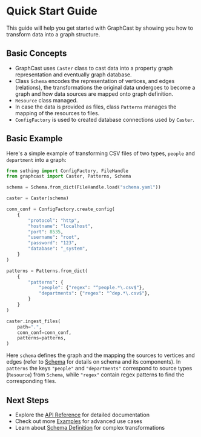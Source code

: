 # Quick Start Guide

This guide will help you get started with GraphCast by showing you how to transform data into a graph structure.

## Basic Concepts

- GraphCast uses `Caster` class to cast data into a property graph representation and eventually graph database. 
- Class `Schema` encodes the representation of vertices, and edges (relations), the transformations the original data undergoes to become a graph and how data sources are mapped onto graph definition.
- `Resource` class managed.
- In case the data is provided as files, class `Patterns` manages the mapping of the resources to files. 
- `ConfigFactory` is used to created database connections used by `Caster`.

## Basic Example

Here's a simple example of transforming CSV files of two types, `people` and `department` into a graph:

```python
from suthing import ConfigFactory, FileHandle
from graphcast import Caster, Patterns, Schema

schema = Schema.from_dict(FileHandle.load("schema.yaml"))

caster = Caster(schema)

conn_conf = ConfigFactory.create_config(
    {
        "protocol": "http",
        "hostname": "localhost",
        "port": 8535,
        "username": "root",
        "password": "123",
        "database": "_system",
    }
)

patterns = Patterns.from_dict(
    {
        "patterns": {
            "people": {"regex": "^people.*\.csv$"},
            "departments": {"regex": "^dep.*\.csv$"},
        }
    }
)

caster.ingest_files(
    path=".",
    conn_conf=conn_conf,
    patterns=patterns,
)
```

Here `schema` defines the graph and the mapping the sources to vertices and edges (refer to [Schema](concepts/schema) for details on schema and its components).
In `patterns` the keys `"people"` and `"departments"` correspond to source types (`Resource`) from `Schema`, while `"regex"` contain regex patterns to find the corresponding files. 


## Next Steps

- Explore the [API Reference](reference/index.md) for detailed documentation
- Check out more [Examples](examples.md) for advanced use cases
- Learn about [Schema Definition](reference/schema.md) for complex transformations 